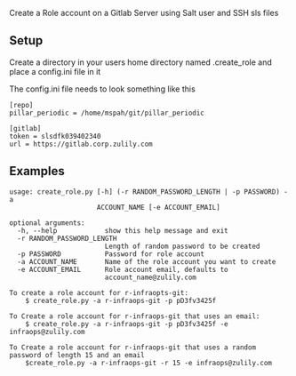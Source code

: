 Create a Role account on a Gitlab Server using Salt user and SSH sls files


## Setup
Create a directory in your users home directory named .create_role and place a config.ini file in it

The config.ini file needs to look something like this
```
[repo]
pillar_periodic = /home/mspah/git/pillar_periodic

[gitlab]
token = slsdfk039402340
url = https://gitlab.corp.zulily.com
```
## Examples
```
usage: create_role.py [-h] (-r RANDOM_PASSWORD_LENGTH | -p PASSWORD) -a
                      ACCOUNT_NAME [-e ACCOUNT_EMAIL]

optional arguments:
  -h, --help            show this help message and exit
  -r RANDOM_PASSWORD_LENGTH
                        Length of random password to be created
  -p PASSWORD           Password for role account
  -a ACCOUNT_NAME       Name of the role account you want to create
  -e ACCOUNT_EMAIL      Role account email, defaults to
                        account_name@zulily.com

To create a role account for r-infraopts-git:
    $ create_role.py -a r-infraops-git -p pD3fv3425f

To Create a role account for r-infraops-git that uses an email:
    $ create_role.py -a r-infraops-git -p pD3fv3425f -e infraops@zulily.com

To Create a role account for r-infraops-git that uses a random password of length 15 and an email
    $create_role.py -a r-infraops-git -r 15 -e infraops@zulily.com
```
